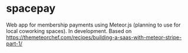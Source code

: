 # spacepay
Web app for membership payments using Meteor.js (planning to use for local coworking spaces). In development. Based on https://themeteorchef.com/recipes/building-a-saas-with-meteor-stripe-part-1/
